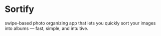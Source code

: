 # Sortify
 swipe-based photo organizing app that lets you quickly sort your images into albums — fast, simple, and intuitive.
